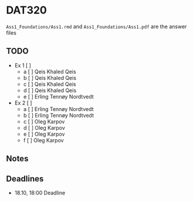 # DAT320

`Ass1_Foundations/Ass1.rmd` and `Ass1_Foundations/Ass1.pdf` are the answer files


## TODO

* Ex 1 [ ]      
    - a [ ]     Qeis Khaled Qeis
    - b [ ]     Qeis Khaled Qeis
    - c [ ]     Qeis Khaled Qeis
    - d [ ]     Qeis Khaled Qeis
    - e [ ]     Erling Tennøy Nordtvedt
* Ex 2 [ ]      
    - a [ ]     Erling Tennøy Nordtvedt
    - b [ ]     Erling Tennøy Nordtvedt
    - c [ ]     Oleg Karpov
    - d [ ]     Oleg Karpov
    - e [ ]     Oleg Karpov
    - f [ ]     Oleg Karpov

## Notes



## Deadlines

* 18.10, 18:00 Deadline
